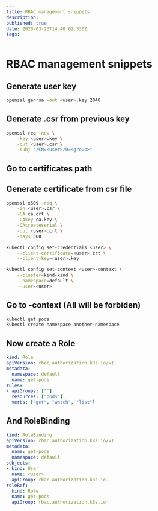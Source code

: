 ```yaml
---
title: RBAC management snippets
description: 
published: true
date: 2020-03-23T14:40:02.330Z
tags: 
---
```


# RBAC management snippets

## Generate user key
```bash
openssl genrsa -out <user>.key 2048
```

## Generate <user>.csr from previous key

```bash
openssl req -new \
    -key <user>.key \
    -out <user>.csr \
    -subj "/CN=<user>/O=<group>"
```

## Go to certificates path

## Generate certificate from csr file

```bash
openssl x509 -req \
    -in <user>.csr \
    -CA ca.crt \
    -CAkey ca.key \
    -CAcreateserial \
    -out <user>.crt \
    -days 360
```

```bash
kubectl config set-credentials <user> \
    --client-certificate=<user>.crt \
    --client-key=<user>.key
```

```bash
kubectl config set-context <user>-context \
    --cluster=kind-kind \
    --namespace=default \
    --user=<user>
```

## Go to <user>-context (All will be forbiden)

```bash
kubectl get pods 
kubectl create namespace another-namespace 
```

## Now create a Role

```yml
kind: Role
apiVersion: rbac.authorization.k8s.io/v1
metadata:
  namespace: default
  name: get-pods
rules:
- apiGroups: [""]
  resources: ["pods"]
  verbs: ["get", "watch", "list"]
```

## And RoleBinding

```yml
kind: RoleBinding
apiVersion: rbac.authorization.k8s.io/v1
metadata:
  name: get-pods
  namespace: default
subjects:
- kind: User
  name: <user>
  apiGroup: rbac.authorization.k8s.io
roleRef:
  kind: Role
  name: get-pods
  apiGroup: rbac.authorization.k8s.io
```
